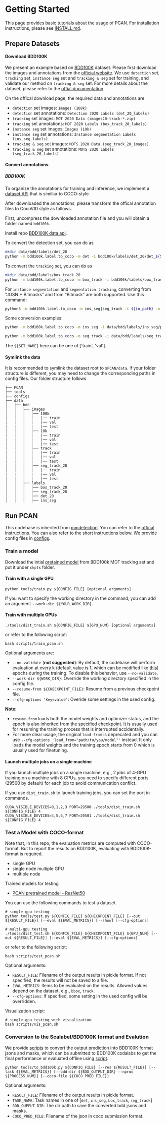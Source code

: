 # Getting Started
This page provides basic tutorials about the usage of PCAN. For installation instructions, please see [INSTALL.md](INSTALL.md).

## Prepare Datasets

#### Download BDD100K
We present an example based on [BDD100K](https://bdd100k.com/) dataset. Please first download the images and annotations from the [official website](https://bdd-data.berkeley.edu/). We use `detection` set, `tracking` set, `instance seg` set and `tracking & seg` set  for training, and validate our method on `tracking & seg` set.
For more details about the dataset, please refer to the [offial documentation](https://doc.bdd100k.com/download.html).

On the offical download page, the required data and annotations are

- `detection` set images: `Images (100k)`
- `detection` set annotations: `Detection 2020 Labels (det_20_labels)`
- `tracking` set images: `MOT 2020 Data (images20-track-*.zip)`
- `tracking` set annotations: `MOT 2020 Labels (box_track_20_labels)`
- `instance seg` set images: `Images (10k)`
- `instance seg` set annotations: `Instance segmentation Labels (ins_seg_labels)`
- `tracking & seg` set images: `MOTS 2020 Data (seg_track_20_images)` 
- `tracking & seg` set annotations: `MOTS 2020 Labels (seg_track_20_labels)` 


#### Convert annotations

##### BDD100K
To organize the annotations for training and inference, we implement a [dataset API](../pcan/datasets/parsers/coco_video_parser.py) that is similiar to COCO-style.

After downloaded the annotations, please transform the offical annotation files to CocoVID style as follows. 

First, uncompress the downloaded annotation file and you will obtain a folder named `bdd100k`.

Install repo [BDD100K data api](https://github.com/bdd100k/bdd100k).

To convert the detection set, you can do as
```bash
mkdir data/bdd/labels/det_20
python -m bdd100k.label.to_coco -m det -i bdd100k/labels/det_20/det_${SET_NAME}.json -o data/bdd/labels/det_20/det_${SET_NAME}_cocofmt.json
```

To convert the `tracking` set, you can do as
```bash
mkdir data/bdd/labels/box_track_20
python -m bdd100k.label.to_coco -m box_track -i bdd100k/labels/box_track_20/${SET_NAME} -o data/bdd/labels/box_track_20/box_track_${SET_NAME}_cocofmt.json
```

For `instance segmentation` and `segmentation tracking`, converting from “JOSN + Bitmasks” and from “Bitmask” are both supported. Use this command:
```bash
python3 -m bdd100k.label.to_coco -m ins_seg|seg_track -i ${in_path} -o ${out_path} -mb ${mask_base}
```

Some conversion examples:
```bash
python -m bdd100k.label.to_coco -m ins_seg -i data/bdd/labels/ins_seg/polygons/ins_seg_train.json -o data/bdd/labels/ins_seg/polygons/ins_seg_train_cocoformat.json -mb data/bdd/labels/ins_seg/bitmasks/train

python -m bdd100k.label.to_coco -m seg_track -i data/bdd/labels/seg_track_20/polygons/train -o data/bdd/labels/seg_track_20/seg_track_train_cocoformat.json -mb data/bdd/labels/seg_track_20/bitmasks/train
```

The `${SET_NAME}` here can be one of ['train', 'val'].

#### Symlink the data

It is recommended to symlink the dataset root to `$PCAN/data`.
If your folder structure is different, you may need to change the corresponding paths in config files.
Our folder structure follows

```
├── PCAN
├── tools
├── configs
├── data
│   ├── bdd
│   │   ├── images 
│   │   │   ├── 100k 
|   |   |   |   |── train
|   |   |   |   |── val
|   |   |   |   |── test
│   │   │   ├── 10k 
|   |   |   |   |── train
|   |   |   |   |── val
|   |   |   |   |── test
│   │   │   ├── track 
|   |   |   |   |── train
|   |   |   |   |── val
|   |   |   |   |── test
│   │   │   ├── seg_track_20 
|   |   |   |   |── train
|   |   |   |   |── val
|   |   |   |   |── test
│   │   ├── labels 
│   │   │   ├── box_track_20
│   │   │   ├── seg_track_20
│   │   │   ├── det_20
│   │   │   ├── ins_seg

```

## Run PCAN
This codebase is inherited from [mmdetection](https://github.com/open-mmlab/mmdetection).
You can refer to the [offical instructions](https://github.com/open-mmlab/mmdetection/blob/master/docs/getting_started.md).
You can also refer to the short instructions below.
We provide config files in [configs](../configs).

### Train a model

Download the intial [pretained model](https://hkustconnect-my.sharepoint.com/:u:/g/personal/lkeab_connect_ust_hk/EYaf3x8hV6BGiYH3RpNVhTAB1H_OefsfjkNendSEfU_zHg?e=EoaglR) from BDD100k MOT tracking set and put it under `ckpts` folder. 

#### Train with a single GPU

```shell
python tools/train.py ${CONFIG_FILE} [optional arguments]
```

If you want to specify the working directory in the command, you can add an argument `--work-dir ${YOUR_WORK_DIR}`.

#### Train with multiple GPUs

```shell
./tools/dist_train.sh ${CONFIG_FILE} ${GPU_NUM} [optional arguments]
```
or refer to the following script:
```shell
bash scripts/train_pcan.sh
```

Optional arguments are:

- `--no-validate` (**not suggested**): By default, the codebase will perform evaluation at every k (default value is 1, which can be modified like [this](https://github.com/open-mmlab/mmdetection/blob/master/configs/mask_rcnn/mask_rcnn_r50_fpn_1x_coco.py#L174)) epochs during the training. To disable this behavior, use `--no-validate`.
- `--work-dir ${WORK_DIR}`: Override the working directory specified in the config file.
- `--resume-from ${CHECKPOINT_FILE}`: Resume from a previous checkpoint file.
- `--cfg-options 'Key=value'`: Overide some settings in the used config.

**Note**:

- `resume-from` loads both the model weights and optimizer status, and the epoch is also inherited from the specified checkpoint. It is usually used for resuming the training process that is interrupted accidentally.
- For more clear usage, the original `load-from` is deprecated and you can use `--cfg-options 'load_from="path/to/you/model"'` instead. It only loads the model weights and the training epoch starts from 0 which is usually used for finetuning.


#### Launch multiple jobs on a single machine

If you launch multiple jobs on a single machine, e.g., 2 jobs of 4-GPU training on a machine with 8 GPUs,
you need to specify different ports (29500 by default) for each job to avoid communication conflict.

If you use `dist_train.sh` to launch training jobs, you can set the port in commands.

```shell
CUDA_VISIBLE_DEVICES=0,1,2,3 PORT=29500 ./tools/dist_train.sh ${CONFIG_FILE} 4
CUDA_VISIBLE_DEVICES=4,5,6,7 PORT=29501 ./tools/dist_train.sh ${CONFIG_FILE} 4
```

### Test a Model with COCO-format

Note that, in this repo, the evaluation metrics are computed with COCO-format.
But to report the results on BDD100K, evaluating with BDD100K-format is required.

- single GPU
- single node multiple GPU
- multiple node

Trained models for testing

- [PCAN pretrained model - ResNet50](https://hkustconnect-my.sharepoint.com/:u:/g/personal/lkeab_connect_ust_hk/EVdSxsVuKlFDg5I77VsFr4UB_KJQY4Dd_5ZUMJ6gG9A2Hw?e=IhqrfY)

You can use the following commands to test a dataset.

```shell
# single-gpu testing
python tools/test.py ${CONFIG_FILE} ${CHECKPOINT_FILE} [--out ${RESULT_FILE}] [--eval ${EVAL_METRICS}] [--show] [--cfg-options]
```

```shell
# multi-gpu testing
./tools/dist_test.sh ${CONFIG_FILE} ${CHECKPOINT_FILE} ${GPU_NUM} [--out ${RESULT_FILE}] [--eval ${EVAL_METRICS}] [--cfg-options]
```

or refer to the following script:
```shell
bash scripts/test_pcan.sh
```

Optional arguments:
- `RESULT_FILE`: Filename of the output results in pickle format. If not specified, the results will not be saved to a file.
- `EVAL_METRICS`: Items to be evaluated on the results. Allowed values depend on the dataset, e.g., `bbox`, `track`.
- `--cfg-options`: If specified, some setting in the used config will be overridden.

Visualization script:
```shell
# single-gpu testing with visualization
bash scripts/vis_pcan.sh
```

### Conversion to the Scalabel/BDD100K format and Evalution

We provide [scripts](https://github.com/SysCV/pcan/blob/leike_dev/scripts/convert_to_bdd.sh) to convert the output prediction into BDD100K format jsons and masks,
which can be submitted to BDD100K codalabs to get the final performance or evaluated offline using [script](https://github.com/SysCV/pcan/blob/leike_dev/scripts/eval_bdd_submit.sh).


```shell
python tools/to_bdd100k.py ${CONFIG_FILE} [--res ${RESULT_FILE}] [--task ${EVAL_METRICS}] [--bdd-dir ${BDD_OUTPUT_DIR} --nproc ${PROCESS_NUM}] [--coco-file ${COCO_PRED_FILE}]
```

Optional arguments:
- `RESULT_FILE`: Filename of the output results in pickle format.
- `TASK_NAME`: Task names in one of [`det`, `ins_seg`, `box_track`, `seg_track`]
- `BDD_OUPPUT_DIR`: The dir path to save the converted bdd jsons and masks.
- `COCO_PRED_FILE`: Filename of the json in coco submission format.
